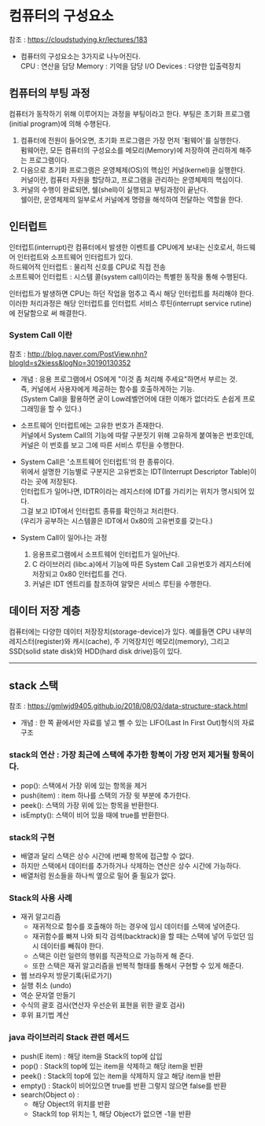 # 컴퓨터의 구성요소
참조 : https://cloudstudying.kr/lectures/183
- 컴퓨터의 구성요소는 3가지로 나누어진다.  
    CPU : 연산을 담당
    Memory : 기억을 담당
    I/O Devices : 다양한 입출력장치

## 컴퓨터의 부팅 과정
컴퓨터가 동작하기 위해 이루어지는 과정을 부팅이라고 한다. 부팅은 초기화 프로그램(initial program)에 의해 수행된다.

1. 컴퓨터에 전원이 들어오면, 초기화 프로그램은 가장 먼저 '펌웨어'를 실행한다.  
    펌웨어란, 모든 컴퓨터의 구성요소를 메모리(Memory)에 저장하여 관리하게 해주는 프로그램이다.
2. 다음으로 초기화 프로그램은 운영체제(OS)의 핵심인 커널(kernel)을 실행한다.  
    커널이란, 컴퓨터 자원을 할당하고, 프로그램을 관리하는 운영체제의 핵심이다.
3. 커널의 수행이 완료되면, 쉘(shell)이 실행되고 부팅과정이 끝난다.  
    쉘이란, 운영체제의 일부로서 커널에게 명령을 해석하여 전달하는 역할을 한다.

## 인터럽트
인터럽트(interrupt)란 컴퓨터에서 발생한 이벤트를 CPU에게 보내는 신호로서, 하드웨어 인터럽트와 소프트웨어 인터럽트가 있다.  
    하드웨어적 인터럽트 : 물리적 신호를 CPU로 직접 전송  
    소프트웨어 인터럽트 : 시스템 콜(system call)이라는 특별한 동작을 통해 수행된다.  

인터럽트가 발생하면 CPU는 하던 작업을 멈추고 즉시 해당 인터럽트를 처리해야 한다. 이러한 처리과정은 해당 인터럽트를 인터럽트 서비스 루틴(interrupt service rutine)에 전달함으로 써 해결한다.


### System Call 이란
참조 : http://blog.naver.com/PostView.nhn?blogId=s2kiess&logNo=30190130352
- 개념 : 응용 프로그램에서 OS에게 "이것 좀 처리해 주세요"하면서 부르는 것.  
즉, 커널에서 사용자에게 제공하는 함수를 호출하게하는 기능.  
(System Call을 활용하면 굳이 Low레벨언어에 대한 이해가 없더라도 손쉽게 프로그래밍을 할 수 있다.)

- 소프트웨어 인터럽트에는 고유한 번호가 존재한다.  
커널에서 System Call의 기능에 따랄 구분짓기 위해 고유하게 붙여놓은 번호인데, 커널은 이 번호를 보고 그에 따른 서비스 루틴을 수행한다.

- System Call은 '소프트웨어 인터럽트'의 한 종류이다.  
위에서 설명한 기능별로 구분지은 고유번호는 IDT(Interrupt Descriptor Table)이라는 곳에 저장된다.  
인터럽트가 일어나면, IDTR이라는 레지스터에 IDT를 가리키는 위치가 명시되어 있다.  
그걸 보고 IDT에서 인터럽트 종류를 확인하고 처리한다.  
(우리가 공부하는 시스템콜은 IDT에서 0x80의 고유번호를 갖는다.)

- System Call이 일어나는 과정
    1. 응용프로그램에서 소프트웨어 인터럽트가 일어난다.
    2. C 라이브러리 (libc.a)에서 기능에 따른 System Call 고유번호가 레지스터에 저장되고 0x80 인터럽트를 건다.
    3. 커널은 IDT 엔트리를 참조하여 알맞은 서비스 루틴을 수행한다.

## 데이터 저장 계층
컴퓨터에는 다양한 데이터 저장장치(storage-device)가 있다. 예를들면 CPU 내부의 레지스터(register)와 캐시(cache), 주 기억장치인 메모리(memory), 그리고 SSD(solid state disk)와 HDD(hard disk drive)등이 있다.



------------------------------------------------

## stack 스택
참조 : https://gmlwjd9405.github.io/2018/08/03/data-structure-stack.html
- 개념 : 한 쪽 끝에서만 자료를 넣고 뺄 수 있는 LIFO(Last In First Out)형식의 자료 구조
### stack의 연산 : 가장 최근에 스택에 추가한 항복이 가장 먼저 제거될 항목이다.
- pop(): 스택에서 가장 위에 있는 항목을 제거
- push(item) : item 하나를 스택의 가장 윗 부분에 추가한다.
- peek(): 스택의 가장 위에 있는 항목을 반환한다.
- isEmpty(): 스택이 비어 있을 때에 true를 반환한다.

### stack의 구현  
- 배열과 달리 스택은 상수 시간에 i번째 항목에 접근할 수 없다.
- 하지만 스택에서 데이터를 추가하거나 삭제하는 연산은 상수 시간에 가능하다.
- 배열처럼 원소들을 하나씩 옆으로 밀어 줄 필요가 없다.

### Stack의 사용 사례
- 재귀 알고리즘
    * 재귀적으로 함수를 호출해야 하는 경우에 임시 데이터를 스택에 넣어준다.
    * 재귀함수를 빠져 나와 퇴각 검색(backtrack)을 할 때는 스택에 넣어 두었던 임시 데이터를 빼줘야 한다.
    * 스택은 이런 일련의 행위를 직관적으로 가능하게 해 준다.
    * 또한 스택은 재귀 알고리즘을 반복적 형태를 통해서 구현할 수 있게 해준다.
- 웹 브라우저 방문기록(뒤로가기)
- 실행 취소 (undo)
- 역순 문자열 만들기
- 수식의 괄호 검사(연산자 우선순위 표현을 위한 괄호 검사)
- 후위 표기법 계산

### java 라이브러리 Stack 관련 메서드
- push(E item) : 해당 item을 Stack의 top에 삽입
- pop() : Stack의 top에 있는 item을 삭제하고 해당 item을 반환
- peek() : Stack의 top에 있는 item을 삭제하지 않고 해당 item을 반환
- empty() : Stack이 비어있으면 true를 반환 그렇지 않으면 false를 반환
- search(Object o) : 
    * 해당 Object의 위치를 반환
    * Stack의 top 위치는 1, 해당 Object가 없으면 -1을 반환